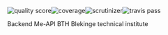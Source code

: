 <img src="https://scrutinizer-ci.com/g/ylvali/me-api2/badges/quality-score.png?b=main" alt='quality score'><img src="https://scrutinizer-ci.com/g/ylvali/me-api2/badges/coverage.png?b=main" alt='coverage'><img src="https://scrutinizer-ci.com/g/ylvali/me-api2/badges/build.png?b=main" alt='scrutinizer'><img src="https://app.travis-ci.com/ylvali/me-api2.svg?token=zbGBcfgSpBchF7HShAt4&branch=main" alt='travis pass'>

Backend Me-API 
BTH Blekinge technical institute


